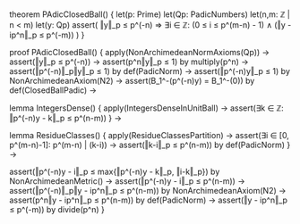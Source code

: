theorem PAdicClosedBall() {
  let(p: Prime)
  let(Qp: PadicNumbers)
  let(n,m: ℤ | n < m)
  let(y: Qp)
  assert(
    ‖y‖_p ≤ p^(-n) ⇒
    ∃i ∈ ℤ: (0 ≤ i ≤ p^(m-n) - 1) ∧ (‖y - ip^n‖_p ≤ p^(-m))
  )
}

proof PAdicClosedBall() {
  apply(NonArchimedeanNormAxioms(Qp)) →
  assert(‖y‖_p ≤ p^(-n)) →
  assert(p^n‖y‖_p ≤ 1) by multiply(p^n) →
  assert(‖p^(-n)‖_p‖y‖_p ≤ 1) by def(PadicNorm) →
  assert(‖p^(-n)y‖_p ≤ 1) by NonArchimedeanAxiom(N2) →
  assert(B_1^-(p^(-n)y) = B_1^-(0)) by def(ClosedBallPadic) →
  
  lemma IntegersDense() {
    apply(IntegersDenseInUnitBall) →
    assert(∃k ∈ ℤ: ‖p^(-n)y - k‖_p ≤ p^(n-m))
  } →
  
  lemma ResidueClasses() {
    apply(ResidueClassesPartition) →
    assert(∃i ∈ [0, p^(m-n)-1]: p^(m-n) | (k-i)) →
    assert(‖k-i‖_p ≤ p^(n-m)) by def(PadicNorm)
  } →
  
  assert(‖p^(-n)y - i‖_p ≤ max{‖p^(-n)y - k‖_p, ‖i-k‖_p}) 
    by NonArchimedeanMetric() →
  assert(‖p^(-n)y - i‖_p ≤ p^(n-m)) →
  assert(‖p^(-n)‖_p‖y - ip^n‖_p ≤ p^(n-m)) by NonArchimedeanAxiom(N2) →
  assert(p^n‖y - ip^n‖_p ≤ p^(n-m)) by def(PadicNorm) →
  assert(‖y - ip^n‖_p ≤ p^(-m)) by divide(p^n)
}